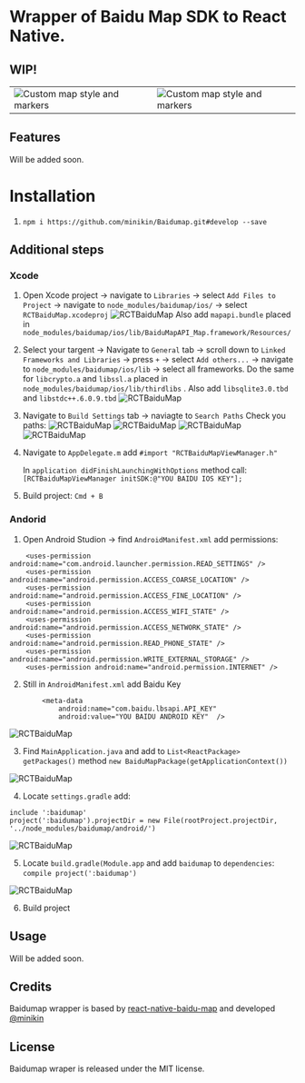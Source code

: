 # Wrapper of Baidu Map SDK to React Native.

## WIP!


|      |  |
| ---      | ---       |
| ![Custom map style and markers](https://image.ibb.co/nA6pAm/ios2.png) | ![Custom map style and markers](https://image.ibb.co/mjZufm/andro.png) |

## Features

Will be added soon.

# Installation

1. `npm i https://github.com/minikin/Baidumap.git#develop --save`

## Additional steps
### Xcode

1. Open Xcode project -> navigate to `Libraries` -> select `Add Files to Project` -> navigate to `node_modules/baidumap/ios/` ->
select `RCTBaiduMap.xcodeproj`
![RCTBaiduMap](https://image.ibb.co/dKaQGR/b1.png)
Also add `mapapi.bundle` placed in `node_modules/baidumap/ios/lib/BaiduMapAPI_Map.framework/Resources/`

2. Select your targent -> Navigate to `General` tab -> scroll down to `Linked Frameworks and Libraries` -> press `+` -> select `Add others...` -> navigate to  `node_modules/baidumap/ios/lib` -> select all frameworks.
Do the same for `libcrypto.a` and `libssl.a` placed in `node_modules/baidumap/ios/lib/thirdlibs` . Also add `libsqlite3.0.tbd` and `libstdc++.6.0.9.tbd`
![RCTBaiduMap](https://image.ibb.co/gS3HVm/b2.png)
3. Navigate to `Build Settings` tab -> naviagte to `Search Paths`
Check you paths:
![RCTBaiduMap](https://image.ibb.co/nHUo36/3_1.png)
![RCTBaiduMap](https://image.ibb.co/jgeXVm/3_2.png)
![RCTBaiduMap](https://image.ibb.co/j8WqGR/3_3.png)
![RCTBaiduMap](https://image.ibb.co/iCBCVm/3_4.png)
4. Navigate to `AppDelegate.m` add  `#import "RCTBaiduMapViewManager.h"`

    In `application didFinishLaunchingWithOptions` method call:
    `[RCTBaiduMapViewManager initSDK:@"YOU BAIDU IOS KEY"];`

5. Build project: `Cmd + B`

### Andorid

1. Open Android Studion  -> find `AndroidManifest.xml` add permissions:
```
    <uses-permission android:name="com.android.launcher.permission.READ_SETTINGS" />
    <uses-permission android:name="android.permission.ACCESS_COARSE_LOCATION" />
    <uses-permission android:name="android.permission.ACCESS_FINE_LOCATION" />
    <uses-permission android:name="android.permission.ACCESS_WIFI_STATE" />
    <uses-permission android:name="android.permission.ACCESS_NETWORK_STATE" />
    <uses-permission android:name="android.permission.READ_PHONE_STATE" />
    <uses-permission android:name="android.permission.WRITE_EXTERNAL_STORAGE" />
    <uses-permission android:name="android.permission.INTERNET" />
```

2. Still in `AndroidManifest.xml` add Baidu Key

```
        <meta-data
            android:name="com.baidu.lbsapi.API_KEY"
            android:value="YOU BAIDU ANDROID KEY"  />
```

![RCTBaiduMap](https://image.ibb.co/jfzPD6/1.png)

3.  Find `MainApplication.java` and add to `List<ReactPackage> getPackages()` method `new BaiduMapPackage(getApplicationContext())`

![RCTBaiduMap](https://image.ibb.co/gDcpfm/2.png)

4. Locate `settings.gradle` add:
```
include ':baidumap'
project(':baidumap').projectDir = new File(rootProject.projectDir, '../node_modules/baidumap/android/')
```
![RCTBaiduMap](https://image.ibb.co/ne09fm/3.png)

5.  Locate `build.gradle(Module.app` and add `baidumap` to `dependencies`: `compile project(':baidumap')`

![RCTBaiduMap](https://image.ibb.co/gVaLmR/4.png)

6. Build project

## Usage

Will be added soon.


## Credits

Baidumap wrapper is based by [react-native-baidu-map](https://github.com/lovebing/react-native-baidu-map) and developed [@minikin](https://twitter.com/minikin)

## License

Baidumap wraper is released under the MIT license.